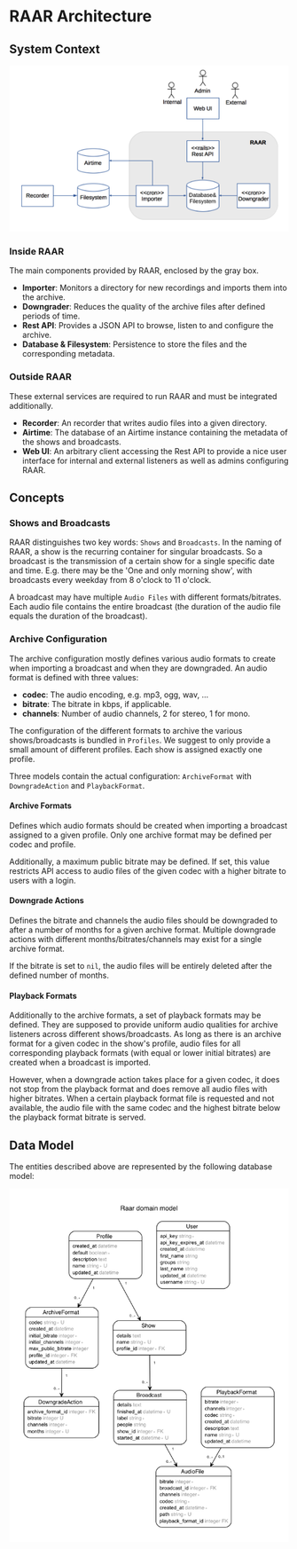# RAAR Architecture

## System Context

![System Context](raar_context.png)

### Inside RAAR

The main components provided by RAAR, enclosed by the gray box.

* **Importer**: Monitors a directory for new recordings and imports them into the archive.
* **Downgrader**: Reduces the quality of the archive files after defined periods of time.
* **Rest API**: Provides a JSON API to browse, listen to and configure the archive.
* **Database & Filesystem**: Persistence to store the files and the corresponding metadata.

### Outside RAAR

These external services are required to run RAAR and must be integrated additionally.

* **Recorder**: An recorder that writes audio files into a given directory.
* **Airtime**: The database of an Airtime instance containing the metadata of the shows and broadcasts.
* **Web UI**: An arbitrary client accessing the Rest API to provide a nice user interface for internal and external listeners as well as admins configuring RAAR.

## Concepts

### Shows and Broadcasts

RAAR distinguishes two key words: `Shows` and `Broadcasts`. In the naming of RAAR, a show is the recurring container for singular broadcasts. So a broadcast is the transmission of a certain show for a single specific date and time. E.g. there may be the 'One and only morning show', with broadcasts every weekday from 8 o'clock to 11 o'clock.

A broadcast may have multiple `Audio Files` with different formats/bitrates. Each audio file contains the entire broadcast (the duration of the audio file equals the duration of the broadcast).

### Archive Configuration

The archive configuration mostly defines various audio formats to create when importing a broadcast and when they are downgraded. An audio format is defined with three values:

* **codec**: The audio encoding, e.g. mp3, ogg, wav, ...
* **bitrate**: The bitrate in kbps, if applicable.
* **channels**: Number of audio channels, 2 for stereo, 1 for mono.

The configuration of the different formats to archive the various shows/broadcasts is bundled in `Profiles`. We suggest to only provide a small amount of different profiles. Each show is assigned exactly one profile.

Three models contain the actual configuration: `ArchiveFormat` with `DowngradeAction` and `PlaybackFormat`.

#### Archive Formats

Defines which audio formats should be created when importing a broadcast assigned to a given profile. Only one archive format may be defined per codec and profile.

Additionally, a maximum public bitrate may be defined. If set, this value restricts API access to audio files of the given codec with a higher bitrate to users with a login.

#### Downgrade Actions

Defines the bitrate and channels the audio files should be downgraded to after a number of months for a given archive format. Multiple downgrade actions with different months/bitrates/channels may exist for a single archive format.

If the bitrate is set to `nil`, the audio files will be entirely deleted after the defined number of months.

#### Playback Formats

Additionally to the archive formats, a set of playback formats may be defined. They are supposed to provide uniform audio qualities for archive listeners across different shows/broadcasts. As long as there is an archive format for a given codec in the show's profile, audio files for all corresponding playback formats (with equal or lower initial bitrates) are created when a broadcast is imported.

However, when a downgrade action takes place for a given codec, it does not stop from the playback format and does remove all audio files with higher bitrates. When a certain playback format file is requested and not available, the audio file with the same codec and the highest bitrate below the playback format bitrate is served.

## Data Model

The entities described above are represented by the following database model:

![Database Model](models.png)
